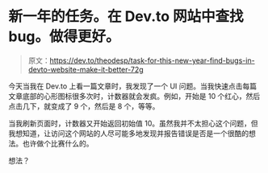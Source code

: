 # 新一年的任务。在 Dev.to 网站中查找 bug。做得更好。

> 原文：<https://dev.to/theodesp/task-for-this-new-year-find-bugs-in-devto-website-make-it-better-72g>

今天当我在 Dev.to 上看一篇文章时，我发现了一个 UI 问题。当我快速点击每篇文章底部的心形图标很多次时，计数器就会发疯。例如，开始是 10 个红心，然后点击几下，就变成了 9 个，然后是 8 个，等等。

当我刷新页面时，计数器又开始返回初始值 10。虽然我并不太担心这个问题，但我想知道，让访问这个网站的人尽可能多地发现并报告错误是否是一个很酷的想法。也许做个比赛什么的。

想法？